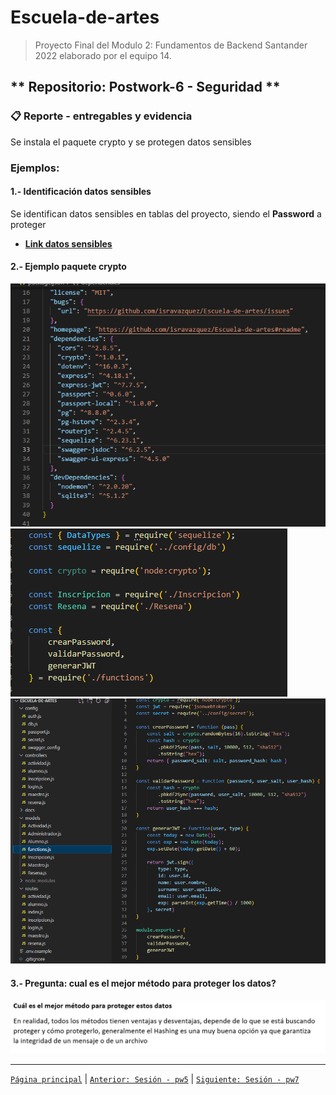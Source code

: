 # Escuela-de-artes

>Proyecto Final del Modulo 2: Fundamentos de Backend Santander 2022 elaborado por el equipo 14.

## ** Repositorio: Postwork-6 - Seguridad **

### 📋 Reporte - entregables y evidencia

Se instala el paquete crypto y se protegen datos sensibles

### **Ejemplos:**

#### 1.- Identificación datos sensibles

Se identifican datos sensibles en tablas del proyecto, siendo el **Password** a proteger
+ [__Link datos sensibles__](pdf/1.DatosSensubles.pdf)

#### 2.- Ejemplo paquete crypto

<img src="img/2.PaqueteCrypto.png" alt="Ejemplo paquete crypto" >
<img src="img/3.Crypto.png" alt="Ejemplo crypto" >
<img src="img/4.FunctionsCrypto.png" alt="function crypto" >

#### 3.- Pregunta: cual es el mejor método para proteger los datos?

<img src="img/5.Cual.png" alt="pregunta" >


-------
[`Página principal`](../../README.md) | [`Anterior: Sesión - pw5`](../pw5/README.md) | [`Siguiente: Sesión - pw7`](../pw7/README.md)
